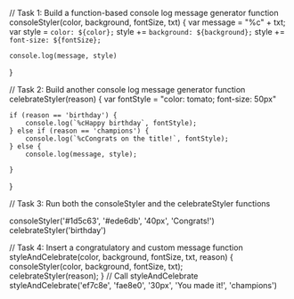 // Task 1: Build a function-based console log message generator
function consoleStyler(color, background, fontSize, txt) {
var message = "%c" + txt;
var style = `color: ${color};`
style += `background: ${background};`
style += `font-size: ${fontSize};`

    console.log(message, style)

}

// Task 2: Build another console log message generator
function celebrateStyler(reason) {
var fontStyle = "color: tomato; font-size: 50px"

    if (reason == 'birthday') {
        console.log(`%cHappy birthday`, fontStyle);
    } else if (reason == 'champions') {
        console.log(`%cCongrats on the title!`, fontStyle);
    } else {
        console.log(message, style);

    }

}

// Task 3: Run both the consoleStyler and the celebrateStyler functions

consoleStyler('#1d5c63', '#ede6db', '40px', 'Congrats!')
celebrateStyler('birthday')

// Task 4: Insert a congratulatory and custom message
function styleAndCelebrate(color, background, fontSize, txt, reason) {
consoleStyler(color, background, fontSize, txt);  
 celebrateStyler(reason);
}
// Call styleAndCelebrate
styleAndCelebrate('ef7c8e', 'fae8e0', '30px', 'You made it!', 'champions')
